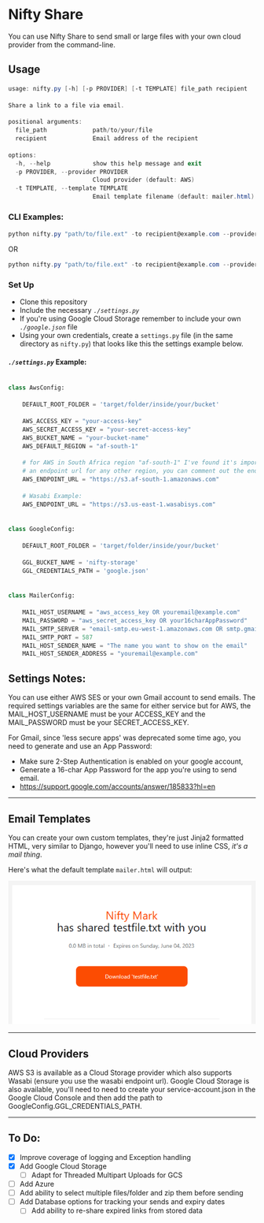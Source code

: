 # Nifty Share

You can use Nifty Share to send small or large files with your own cloud provider from the command-line.


## Usage

```ps1
usage: nifty.py [-h] [-p PROVIDER] [-t TEMPLATE] file_path recipient  

Share a link to a file via email.

positional arguments:
  file_path             path/to/your/file
  recipient             Email address of the recipient

options:
  -h, --help            show this help message and exit
  -p PROVIDER, --provider PROVIDER
                        Cloud provider (default: AWS)
  -t TEMPLATE, --template TEMPLATE
                        Email template filename (default: mailer.html)
```


### CLI Examples:
```ps1
python nifty.py "path/to/file.ext" -to recipient@example.com --provider AWS --template mailer.html
```
OR
```ps1
python nifty.py "path/to/file.ext" -to recipient@example.com --provider Google
```


### Set Up

- Clone this repository
- Include the necessary *`./settings.py`*
- If you're using Google Cloud Storage remember to include your own *`./google.json`* file
- Using your own credentials, create a `settings.py` file (in the same directory as `nifty.py`) that looks like this the settings example below.


#### *`./settings.py`* Example:

```python

class AwsConfig:

    DEFAULT_ROOT_FOLDER = 'target/folder/inside/your/bucket'

    AWS_ACCESS_KEY = "your-access-key"
    AWS_SECRET_ACCESS_KEY = "your-secret-access-key"
    AWS_BUCKET_NAME = "your-bucket-name"
    AWS_DEFAULT_REGION = "af-south-1"

    # for AWS in South Africa region "af-south-1" I've found it's important to provide
    # an endpoint url for any other region, you can comment out the endpoint url
    AWS_ENDPOINT_URL = "https://s3.af-south-1.amazonaws.com"

    # Wasabi Example:
    AWS_ENDPOINT_URL = "https://s3.us-east-1.wasabisys.com"


class GoogleConfig:

    DEFAULT_ROOT_FOLDER = 'target/folder/inside/your/bucket'

    GGL_BUCKET_NAME = 'nifty-storage'
    GGL_CREDENTIALS_PATH = 'google.json'


class MailerConfig:

    MAIL_HOST_USERNAME = "aws_access_key OR youremail@example.com"
    MAIL_PASSWORD = "aws_secret_access_key OR your16charAppPassword"
    MAIL_SMTP_SERVER = "email-smtp.eu-west-1.amazonaws.com OR smtp.gmail.com"
    MAIL_SMTP_PORT = 587
    MAIL_HOST_SENDER_NAME = "The name you want to show on the email"
    MAIL_HOST_SENDER_ADDRESS = "youremail@example.com"

```

## Settings Notes:
You can use either AWS SES or your own Gmail account to send emails. The required settings variables are the same for either service but for AWS, the MAIL_HOST_USERNAME must be your ACCESS_KEY and the MAIL_PASSWORD must be your SECRET_ACCESS_KEY.

For Gmail, since 'less secure apps' was deprecated some time ago, you need to generate and use an App Password:

- Make sure 2-Step Authentication is enabled on your google account,
- Generate a 16-char App Password for the app you're using to send email.
- https://support.google.com/accounts/answer/185833?hl=en


---
## Email Templates

You can create your own custom templates, they're just Jinja2 formatted HTML, very similar to Django, however you'll need to use inline CSS, *it's a mail thing*.

Here's what the default template `mailer.html` will output:

![Alt text](docs/mailer_example.png)


---
## Cloud Providers
AWS S3 is available as a Cloud Storage provider which also supports Wasabi (ensure you use the wasabi endpoint url).
Google Cloud Storage is also available, you'll need to need to create your service-account.json in the Google Cloud Console and then add the path to GoogleConfig.GGL_CREDENTIALS_PATH.


---
## To Do:

- [X] Improve coverage of logging and Exception handling
- [X] Add Google Cloud Storage
    - [ ] Adapt for Threaded Multipart Uploads for GCS
- [ ] Add Azure
- [ ] Add ability to select multiple files/folder and zip them before sending
- [ ] Add Database options for tracking your sends and expiry dates
    - [ ] Add ability to re-share expired links from stored data
